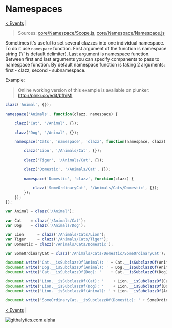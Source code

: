 Namespaces
==========


[< Events](https://github.com/alexpods/ClazzJS/blob/master/docs/6.events.md) 
|

> Sources: [core/Namespace/Scope.js](https://github.com/alexpods/ClazzJS/blob/master/src/core/Namespace/Scope.js),
[core/Namespace/Namespace.js](https://github.com/alexpods/ClazzJS/blob/master/src/core/Namespace/Namespace.js)


Sometimes it's useful to set several clazzes into one individual namespace. To do it use `namespace` function. First argument of the function is namespace string ('/' is default delimiter). Last argument is namespace function. Between first and last arguments you can specify companents to pass to namespace function. By default namespace function is taking 2 arguments: first - clazz, second - subnamespace.

Example:

> Online working version of this example is available on plunker: http://plnkr.co/edit/bfhjMI

```js
clazz('Animal', {});

namespace('Animals', function(clazz, namespace) {

    clazz('Cat', '/Animal', {});

    clazz('Dog', '/Animal', {});

    namespace('Cats', 'namespace', 'clazz', function(namespace, clazz) {

        clazz('Lion', '/Animals/Cat', {});

        clazz('Tiger', '/Animals/Cat', {});

        clazz('Domestic', '/Animals/Cat', {});

        namespace('Domestic', 'clazz', function(clazz) {

            clazz('SomeOrdinaryCat', '/Animals/Cats/Domestic', {});
        });
    });
});

var Animal = clazz('/Animal');

var Cat    = clazz('/Animals/Cat');
var Dog    = clazz('/Animals/Dog');

var Lion      = clazz('/Animals/Cats/Lion');
var Tiger     = clazz('/Animals/Cats/Tiger');
var Domestic = clazz('/Animals/Cats/Domestic');

var SomeOrdinaryCat = clazz('/Animals/Cats/Domestic/SomeOrdinaryCat');

document.write('Cat.__isSubclazzOf(Animal): ' + Cat.__isSubclazzOf(Animal) + '<br>');
document.write('Dog.__isSubclazzOf(Animal): ' + Dog.__isSubclazzOf(Animal) + '<br>');
document.write('Cat.__isSubclazzOf(Dog): '    + Cat.__isSubclazzOf(Dog)    + '<br>');

document.write('Lion.__isSubclazzOf(Cat): '    + Lion.__isSubclazzOf(Cat)    + '<br>');
document.write('Lion.__isSubclazzOf(Dog): '    + Lion.__isSubclazzOf(Dog)    + '<br>')
document.write('Lion.__isSubclazzOf(Animal): ' + Lion.__isSubclazzOf(Animal) + '<br>');

document.write('SomeOrdinaryCat.__isSubclazzOf(Domestic): ' + SomeOrdinaryCat.__isSubclazzOf(Domestic) + '<br>');
```
[< Events](https://github.com/alexpods/ClazzJS/blob/master/docs/6.events.md) 
|

[![githalytics.com alpha](https://cruel-carlota.pagodabox.com/900ec3ba0257a7cb56c46da7ea972dad "githalytics.com")](http://githalytics.com/alexpods/clazzjs)
